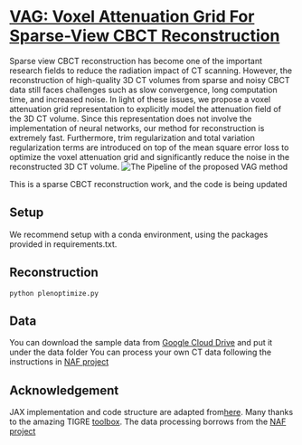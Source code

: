 # [VAG: Voxel Attenuation Grid For Sparse-View CBCT Reconstruction](https://ieeexplore.ieee.org/document/10647311)

Sparse view CBCT reconstruction has become one of the important research fields to reduce the radiation impact of CT scanning. However, the reconstruction of high-quality 3D CT volumes from sparse and noisy CBCT data still faces challenges such as slow convergence, long computation time, and increased noise. In light of these issues, we propose a voxel attenuation grid representation to explicitly model the attenuation field of the 3D CT volume. Since this representation does not involve the implementation of neural networks, our method for reconstruction is extremely fast. Furthermore, trim regularization and total variation regularization terms are introduced on top of the mean square error loss to optimize the voxel attenuation grid and significantly reduce the noise in the reconstructed 3D CT volume.
![The Pipeline of the proposed VAG method](https://github.com/user-attachments/assets/af98d92c-4778-46bd-b79f-910454b2021b)

This is a sparse CBCT reconstruction work, and the code is being updated


## Setup
We recommend setup with a conda environment, using the packages provided in requirements.txt.

## Reconstruction
```python plenoptimize.py```

## Data
You can download the sample data from [Google Cloud Drive](https://drive.google.com/drive/folders/1LS4OtfQvWhHpcH4Z9SvAYGMZwF69Sa5V?usp=drive_link) and put it under the data folder
You can process your own CT data following the instructions in [NAF project](https://github.com/Ruyi-Zha/naf_cbct/tree/main?tab=readme-ov-file)

## Acknowledgement
JAX implementation and code structure are adapted from[here](https://github.com/sarafridov/plenoxels).
Many thanks to the amazing TIGRE [toolbox](https://github.com/CERN/TIGRE).
The data processing borrows from the [NAF project](https://github.com/Ruyi-Zha/naf_cbct/tree/main?tab=readme-ov-file)
